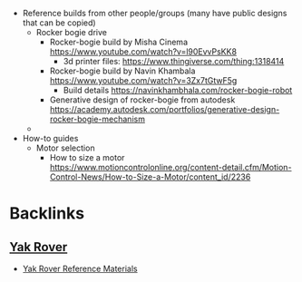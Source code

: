 - Reference builds from other people/groups (many have public designs that can be copied)
    - Rocker bogie drive
        - Rocker-bogie build by Misha Cinema https://www.youtube.com/watch?v=l90EvvPsKK8
            - 3d printer files: https://www.thingiverse.com/thing:1318414
        - Rocker-bogie build by Navin Khambala https://www.youtube.com/watch?v=3Zx7tGtwF5g
            - Build details https://navinkhambhala.com/rocker-bogie-robot
        - Generative design of rocker-bogie from autodesk https://academy.autodesk.com/portfolios/generative-design-rocker-bogie-mechanism
    - 
- How-to guides
    - Motor selection
        - How to size a motor https://www.motioncontrolonline.org/content-detail.cfm/Motion-Control-News/How-to-Size-a-Motor/content_id/2236

# Backlinks
## [Yak Rover](<Yak Rover.md>)
- [Yak Rover Reference Materials](<Yak Rover Reference Materials.md>)

